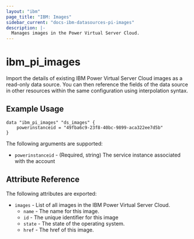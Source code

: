 ```yaml
---
layout: "ibm"
page_title: "IBM: Images"
sidebar_current: "docs-ibm-datasources-pi-images"
description: |-
  Manages images in the Power Virtual Server Cloud.
---
```


# ibm\_pi_images

Import the details of existing IBM Power Virtual Server Cloud images as a read-only data source. You can then reference the fields of the data source in other resources within the same configuration using interpolation syntax.

## Example Usage

```hcl
data "ibm_pi_images" "ds_images" {
    powerinstanceid = "49fba6c9-23f8-40bc-9899-aca322ee7d5b"
}
```

The following arguments are supported:

* `powerinstanceid` - (Required, string) The service instance associated with the account

## Attribute Reference

The following attributes are exported:

* `images` - List of all images in the IBM Power Virtual Server Cloud.
  * `name` - The name for this image.
  * `id` - The unique identifier for this image
  * `state` - The state of the operating system.
  * `href` - The href  of this image.
